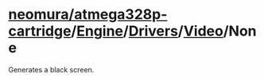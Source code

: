 # [neomura/atmega328p-cartridge](../../../../readme.md)/[Engine](../../../readme.md)/[Drivers](../../readme.md)/[Video](../readme.md)/None

Generates a black screen.
